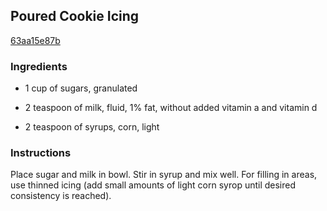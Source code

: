 ## Poured Cookie Icing

[63aa15e87b](http://www.food.com/recipe/poured-cookie-icing-109516)

### Ingredients

 - 1 cup of sugars, granulated

 - 2 teaspoon of milk, fluid, 1% fat, without added vitamin a and vitamin d

 - 2 teaspoon of syrups, corn, light

### Instructions

Place sugar and milk in bowl. Stir in syrup and mix well. For filling in areas, use thinned icing (add small amounts of light corn syrop until desired consistency is reached).